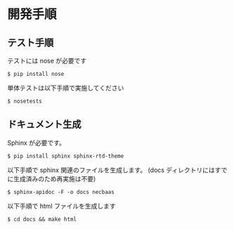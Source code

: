 開発手順
=======

テスト手順
--------

テストには nose が必要です

    $ pip install nose

単体テストは以下手順で実施してください

    $ nosetests

ドキュメント生成
-------------

Sphinx が必要です。

    $ pip install sphinx sphinx-rtd-theme

以下手順で sphinx 関連のファイルを生成します。
(docs ディレクトリにはすでに生成済みのため再実施は不要)

    $ sphinx-apidoc -F -o docs necbaas

以下手順で html ファイルを生成します

    $ cd docs && make html
